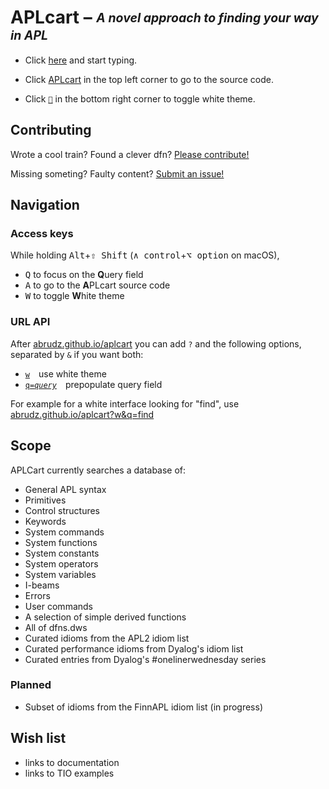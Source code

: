 # APLcart – <sub><sup>*A novel approach to finding your way in APL*</sup></sub>

- Click [here](https://abrudz.github.io/aplcart/) and start typing.

- Click [APLcart](abrudz/aplcart) in the top left corner to go to the source code.

- Click [`🔅︎︎︎`](https://abrudz.github.io/aplcart?w) in the bottom right corner to toggle white theme.

## Contributing

Wrote a cool train? Found a clever dfn? [Please contribute!](CONTRIBUTING.md)

Missing someting? Faulty content? [Submit an issue!](https://github.com/abrudz/aplcart/issues/new)

## Navigation

### Access keys

While holding <kbd>Alt</kbd>+<kbd>⇧ Shift</kbd> (<kbd>∧ control</kbd>+<kbd>⌥ option</kbd> on macOS),

- <kbd>Q</kbd> to focus on the **Q**uery field
- <kbd>A</kbd> to go to the **A**PLcart source code
- <kbd>W</kbd> to toggle **W**hite theme

### URL API

After [abrudz.github.io/aplcart](https://abrudz.github.io/aplcart) you can add `?` and the following options, separated by `&` if you want both:

- [`w`](https://abrudz.github.io/aplcart?w) use white theme
- [<code>q=<i>query</i></code>](https://abrudz.github.io/aplcart?q=query) prepopulate query field

For example for a white interface looking for "find", use [abrudz.github.io/aplcart?w&q=find](https://abrudz.github.io/aplcart?w&q=find)

## Scope

APLCart currently searches a database of:

- General APL syntax
- Primitives
- Control structures
- Keywords
- System commands
- System functions
- System constants
- System operators
- System variables
- I-beams
- Errors
- User commands
- A selection of simple derived functions
- All of dfns.dws
- Curated idioms from the APL2 idiom list
- Curated performance idioms from Dyalog's idiom list
- Curated entries from Dyalog's #onelinerwednesday series

### Planned

- Subset of idioms from the FinnAPL idiom list (in progress)

## Wish list
- links to documentation
- links to TIO examples
